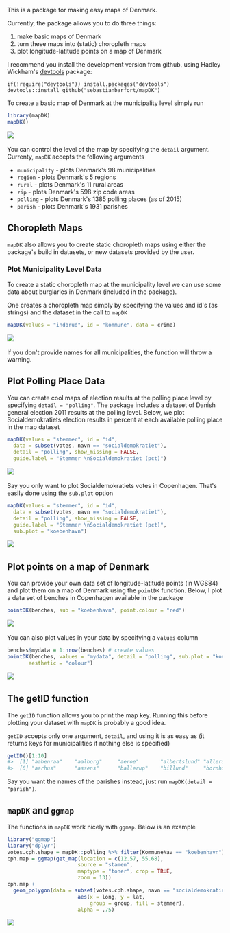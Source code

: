 <!-- README.md is generated from README.Rmd. Please edit that file -->
This is a package for making easy maps of Denmark.

Currently, the package allows you to do three things:

1.  make basic maps of Denmark
2.  turn these maps into (static) choropleth maps
3.  plot longitude-latitude points on a map of Denmark

I recommend you install the development version from github, using Hadley Wickham's [devtools](http://cran.r-project.org/web/packages/devtools/index.html) package:

    if(!require("devtools")) install.packages("devtools")
    devtools::install_github("sebastianbarfort/mapDK")

To create a basic map of Denmark at the municipality level simply run

``` r
library(mapDK)
mapDK()
```

![](README-unnamed-chunk-2-1.png) 

You can control the level of the map by specifying the `detail` argument. Currenty, `mapDK` accepts the following arguments

-   `municipality` - plots Denmark's 98 municipalities
-   `region` - plots Denmark's 5 regions
-   `rural` - plots Denmark's 11 rural areas
-   `zip` - plots Denmark's 598 zip code areas
-   `polling` - plots Denmark's 1385 polling places (as of 2015)
-   `parish` - plots Denmark's 1931 parishes

Choropleth Maps
---------------

`mapDK` also allows you to create static choropleth maps using either the package's build in datasets, or new datasets provided by the user.

### Plot Municipality Level Data

To create a static choropleth map at the municipality level we can use some data about burglaries in Denmark (included in the package).

One creates a choropleth map simply by specifying the values and id's (as strings) and the dataset in the call to `mapDK`

``` r
mapDK(values = "indbrud", id = "kommune", data = crime)
```

![](README-unnamed-chunk-3-1.png) 

If you don't provide names for all municipalities, the function will throw a warning.

Plot Polling Place Data
-----------------------

You can create cool maps of election results at the polling place level by specifying `detail = "polling"`. The package includes a dataset of Danish general election 2011 results at the polling level. Below, we plot Socialdemokratiets election results in percent at each available polling place in the map dataset

``` r
mapDK(values = "stemmer", id = "id", 
  data = subset(votes, navn == "socialdemokratiet"),
  detail = "polling", show_missing = FALSE,
  guide.label = "Stemmer \nSocialdemokratiet (pct)")
```

![](README-unnamed-chunk-4-1.png) 

Say you only want to plot Socialdemokratiets votes in Copenhagen. That's easily done using the `sub.plot` option

``` r
mapDK(values = "stemmer", id = "id", 
  data = subset(votes, navn == "socialdemokratiet"),
  detail = "polling", show_missing = FALSE,
  guide.label = "Stemmer \nSocialdemokratiet (pct)",
  sub.plot = "koebenhavn")
```

![](README-unnamed-chunk-5-1.png) 

Plot points on a map of Denmark
-------------------------------

You can provide your own data set of longitude-latitude points (in WGS84) and plot them on a map of Denmark using the `pointDK` function. Below, I plot a data set of benches in Copenhagen available in the package

``` r
pointDK(benches, sub = "koebenhavn", point.colour = "red")
```

![](README-unnamed-chunk-6-1.png) 

You can also plot values in your data by specifying a `values` column

``` r
benches$mydata = 1:nrow(benches) # create values
pointDK(benches, values = "mydata", detail = "polling", sub.plot = "koebenhavn", point.colour = "red",
       aesthetic = "colour")
```

![](README-unnamed-chunk-7-1.png) 

The getID function
------------------

The `getID` function allows you to print the map key. Running this before plotting your dataset with `mapDK` is probably a good idea.

`getID` accepts only one argument, `detail`, and using it is as easy as (it returns keys for municipalities if nothing else is specified)

``` r
getID()[1:10]
#>  [1] "aabenraa"    "aalborg"     "aeroe"       "albertslund" "alleroed"   
#>  [6] "aarhus"      "assens"      "ballerup"    "billund"     "bornholm"
```

Say you want the names of the parishes instead, just run `mapDK(detail = "parish")`.

`mapDK` and `ggmap`
-------------------

The functions in `mapDK` work nicely with `ggmap`. Below is an example

``` r
library("ggmap")
library("dplyr")
votes.cph.shape = mapDK::polling %>% filter(KommuneNav == "koebenhavn") %>% left_join(mapDK::votes)
cph.map = ggmap(get_map(location = c(12.57, 55.68), 
                       source = "stamen", 
                       maptype = "toner", crop = TRUE,
                       zoom = 13))
cph.map + 
  geom_polygon(data = subset(votes.cph.shape, navn == "socialdemokratiet"), 
                       aes(x = long, y = lat,
                           group = group, fill = stemmer),
                       alpha = .75) 
```

![](README-unnamed-chunk-9-1.png)
